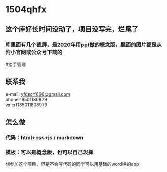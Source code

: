 # 1504qhfx  
## 这个库好长时间没动了，项目没写完，烂尾了  
### 库里面有几个截屏，是2020年用ppt做的概念版，里面的图片都是从附小官网或公众号下载的  
#接手管理  
## 联系我  
e-mail: yfdscrf666@gmail.com   
phone:18501180879   
vx:crf185011808979  
## 怎么做  
### 代码：html+css+js / markdown  
### 模板：可以是概念版，也可以自己发挥  
想参加这个项目，但是不会写代码的同学可以用基础的word啥的app  
